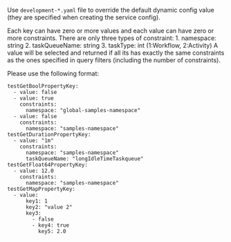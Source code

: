 Use `development-*.yaml` file to override the default dynamic config value (they are specified
when creating the service config).

Each key can have zero or more values and each value can have zero or more
constraints. There are only three types of constraint:
    1. namespace: string
    2. taskQueueName: string
    3. taskType: int (1:Workflow, 2:Activity)
A value will be selected and returned if all its has exactly the same constraints
as the ones specified in query filters (including the number of constraints).

Please use the following format:
```
testGetBoolPropertyKey:
  - value: false
  - value: true
    constraints:
      namespace: "global-samples-namespace"
  - value: false
    constraints:
      namespace: "samples-namespace"
testGetDurationPropertyKey:
  - value: "1m"
    constraints:
      namespace: "samples-namespace"
      taskQueueName: "longIdleTimeTaskqueue"
testGetFloat64PropertyKey:
  - value: 12.0
    constraints:
      namespace: "samples-namespace"
testGetMapPropertyKey:
  - value:
      key1: 1
      key2: "value 2"
      key3:
        - false
        - key4: true
          key5: 2.0
```